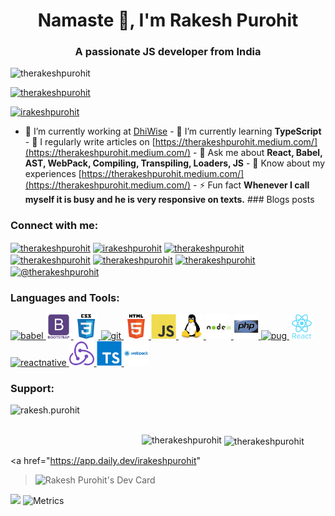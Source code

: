<h1 align="center">Namaste 🙏, I'm Rakesh Purohit</h1>
<h3 align="center">A passionate JS developer from India</h3>

<p align="left">
  <img
    src="https://komarev.com/ghpvc/?username=therakeshpurohit&label=Profile%20views&color=0e75b6&style=flat"
    alt="therakeshpurohit"
  />
</p>

<p align="left">
  <a href="https://github.com/ryo-ma/github-profile-trophy">
    <img
      src="https://github-profile-trophy.vercel.app/?username=therakeshpurohit"
      alt="therakeshpurohit"
    />
  </a>
</p>

<p align="left">
  <a href="https://twitter.com/irakeshpurohit" target="blank"
    ><img
      src="https://img.shields.io/twitter/follow/irakeshpurohit?logo=twitter&style=for-the-badge"
      alt="irakeshpurohit"
  /></a>
</p>

- 🔭 I’m currently working at [DhiWise](https://www.dhiwise.com) - 🌱 I’m
currently learning **TypeScript** - 📝 I regularly write articles on
[https://therakeshpurohit.medium.com/](https://therakeshpurohit.medium.com/) -
💬 Ask me about **React, Babel, AST, WebPack, Compiling, Transpiling, Loaders,
JS** - 📄 Know about my experiences
[https://therakeshpurohit.medium.com/](https://therakeshpurohit.medium.com/) -
⚡ Fun fact **Whenever I call myself it is busy and he is very responsive on
texts.** ### Blogs posts

<!-- BLOG-POST-LIST:START -->
<!-- BLOG-POST-LIST:END -->

<h3 align="left">Connect with me:</h3>
<p align="left">
  <a href="https://dev.to/therakeshpurohit" target="blank"
    ><img
      title="DEV.to"
      align="center"
      src="https://cdn.jsdelivr.net/npm/simple-icons@3.0.1/icons/dev-dot-to.svg"
      alt="therakeshpurohit"
      height="30"
      width="40"
  /></a>
  <a href="https://twitter.com/irakeshpurohit" target="blank"
    ><img
      title="Twitter"
      align="center"
      src="https://raw.githubusercontent.com/rahuldkjain/github-profile-readme-generator/master/src/images/icons/Social/twitter.svg"
      alt="irakeshpurohit"
      height="30"
      width="40"
  /></a>
  <a href="https://linkedin.com/in/therakeshpurohit" target="blank"
    ><img
      title="LinkedIn"
      align="center"
      src="https://raw.githubusercontent.com/rahuldkjain/github-profile-readme-generator/master/src/images/icons/Social/linked-in-alt.svg"
      alt="therakeshpurohit"
      height="30"
      width="40"
  /></a>
  <a
    href="https://stackoverflow.com/users/11320820/therakeshpurohit"
    target="blank"
    ><img
      title="Stackoverflow"
      align="center"
      src="https://raw.githubusercontent.com/rahuldkjain/github-profile-readme-generator/master/src/images/icons/Social/stack-overflow.svg"
      alt="therakeshpurohit"
      height="30"
      width="40"
  /></a>
  <a href="https://codesandbox.com/therakeshpurohit" target="blank"
    ><img
      title="Codesandbox"
      align="center"
      src="https://cdn.jsdelivr.net/npm/simple-icons@3.0.1/icons/codesandbox.svg"
      alt="therakeshpurohit"
      height="30"
      width="40"
  /></a>
  <a href="https://instagram.com/therakeshpurohit" target="blank"
    ><img
      title="Instagram"
      align="center"
      src="https://raw.githubusercontent.com/rahuldkjain/github-profile-readme-generator/master/src/images/icons/Social/instagram.svg"
      alt="therakeshpurohit"
      height="30"
      width="40"
  /></a>
  <a href="https://medium.com/@therakeshpurohit" target="blank"
    ><img
      title="Medium"
      align="center"
      src="https://raw.githubusercontent.com/rahuldkjain/github-profile-readme-generator/master/src/images/icons/Social/medium.svg"
      alt="@therakeshpurohit"
      height="30"
      width="40"
  /></a>
</p>

<h3 align="left">Languages and Tools:</h3>

<p align="left">
  <a href="https://babeljs.io/" target="_blank">
    <img
      title="Babel"
      src="https://www.vectorlogo.zone/logos/babeljs/babeljs-icon.svg"
      alt="babel"
      width="40"
      height="40"
    />
  </a>
  <a href="https://getbootstrap.com" target="_blank">
    <img
      title="Bootstrap"
      src="https://raw.githubusercontent.com/devicons/devicon/master/icons/bootstrap/bootstrap-plain-wordmark.svg"
      alt="bootstrap"
      width="40"
      height="40"
    />
  </a>
  <a href="https://www.w3schools.com/css/" target="_blank">
    <img
      title="CSS3"
      src="https://raw.githubusercontent.com/devicons/devicon/master/icons/css3/css3-original-wordmark.svg"
      alt="css3"
      width="40"
      height="40"
    />
  </a>
  <a href="https://git-scm.com/" target="_blank">
    <img
      title="Git"
      src="https://www.vectorlogo.zone/logos/git-scm/git-scm-icon.svg"
      alt="git"
      width="40"
      height="40"
    />
  </a>
  <a href="https://www.w3.org/html/" target="_blank">
    <img
      title="HTML5"
      src="https://raw.githubusercontent.com/devicons/devicon/master/icons/html5/html5-original-wordmark.svg"
      alt="html5"
      width="40"
      height="40"
    />
  </a>
  <a
    href="https://developer.mozilla.org/en-US/docs/Web/JavaScript"
    target="_blank"
  >
    <img
      title="JavaScript"
      src="https://raw.githubusercontent.com/devicons/devicon/master/icons/javascript/javascript-original.svg"
      alt="javascript"
      width="40"
      height="40"
    />
  </a>
  <a href="https://www.linux.org/" target="_blank">
    <img
      title="Linux"
      src="https://raw.githubusercontent.com/devicons/devicon/master/icons/linux/linux-original.svg"
      alt="linux"
      width="40"
      height="40"
    />
  </a>
  <a href="https://nodejs.org" target="_blank">
    <img
      title="NodeJS"
      src="https://raw.githubusercontent.com/devicons/devicon/master/icons/nodejs/nodejs-original-wordmark.svg"
      alt="nodejs"
      width="40"
      height="40"
    />
  </a>
  <a href="https://www.php.net" target="_blank">
    <img
      title="PHP"
      src="https://raw.githubusercontent.com/devicons/devicon/master/icons/php/php-original.svg"
      alt="php"
      width="40"
      height="40"
    />
  </a>
  <a href="https://pugjs.org" target="_blank">
    <img
      title="Pug"
      src="https://cdn.worldvectorlogo.com/logos/pug.svg"
      alt="pug"
      width="40"
      height="40"
    />
  </a>
  <a href="https://reactjs.org/" target="_blank">
    <img
      title="React"
      src="https://raw.githubusercontent.com/devicons/devicon/master/icons/react/react-original-wordmark.svg"
      alt="react"
      width="40"
      height="40"
    />
  </a>
  <a href="https://reactnative.dev/" target="_blank">
    <img
      title="ReactNative"
      src="https://reactnative.dev/img/header_logo.svg"
      alt="reactnative"
      width="40"
      height="40"
    />
  </a>
  <a href="https://redux.js.org" target="_blank">
    <img
      title="Redux"
      src="https://raw.githubusercontent.com/devicons/devicon/master/icons/redux/redux-original.svg"
      alt="redux"
      width="40"
      height="40"
    />
  </a>
  <a href="https://www.typescriptlang.org/" target="_blank">
    <img
      title="TypeScript"
      src="https://raw.githubusercontent.com/devicons/devicon/master/icons/typescript/typescript-original.svg"
      alt="typescript"
      width="40"
      height="40"
    />
  </a>
  <a href="https://webpack.js.org" target="_blank">
    <img
      title="Webpack"
      src="https://raw.githubusercontent.com/devicons/devicon/d00d0969292a6569d45b06d3f350f463a0107b0d/icons/webpack/webpack-original-wordmark.svg"
      alt="webpack"
      width="40"
      height="40"
    />
  </a>
</p>

<h3 align="left">Support:</h3>
<p>
  <a href="https://www.buymeacoffee.com/rakesh.purohit">
    <img
      title="BuyMeCoffee"
      align="left"
      src="https://cdn.buymeacoffee.com/buttons/v2/default-yellow.png"
      height="50"
      width="210"
      alt="rakesh.purohit"
  /></a>
</p>
<br /><br />

<p>
  <img
    align="left"
    src="https://github-readme-stats.vercel.app/api/top-langs?username=therakeshpurohit&show_icons=true&locale=en&layout=compact"
    alt="therakeshpurohit"
  />
</p>

<p>
  &nbsp;<img
    align="center"
    src="https://github-readme-stats.vercel.app/api?username=therakeshpurohit&show_icons=true&locale=en"
    alt="therakeshpurohit"
  />
</p>

<a href="https://app.daily.dev/irakeshpurohit"
  ><img
    title="DailyDev"
    src="https://api.daily.dev/devcards/c17bb2b9816d40cd842f1d6109361bca.png?r=lhg"
    width="400"
    alt="Rakesh Purohit's Dev Card"
/></a>

<!--
**TheRakeshPurohit/therakeshpurohit** is a ✨ _special_ ✨ repository because its `README.md` (this file) appears on your GitHub profile.
-->

![](https://visitor-badge.glitch.me/badge?page_id=therakeshpurohit.therakeshpurohit)
![Metrics](https://metrics.lecoq.io/therakeshpurohit)
